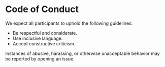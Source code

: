 # Code of Conduct

We expect all participants to uphold the following guidelines:

- Be respectful and considerate.
- Use inclusive language.
- Accept constructive criticism.

Instances of abusive, harassing, or otherwise unacceptable behavior may be reported by opening an issue.
